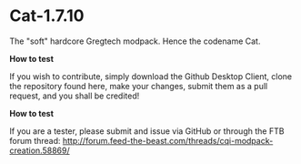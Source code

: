 Cat-1.7.10
==========

The "soft" hardcore Gregtech modpack. Hence the codename Cat.

**How to test**

If you wish to contribute, simply download the Github Desktop Client, clone the repository found here, make your changes, submit them as a pull request, and you shall be credited!

**How to test**

If you are a tester, please submit and issue via GitHub or through the FTB forum thread:
http://forum.feed-the-beast.com/threads/cqi-modpack-creation.58869/
